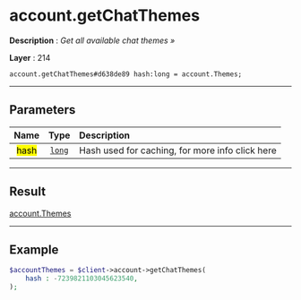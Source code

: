 # account.getChatThemes

**Description** : *Get all available chat themes &raquo;*

**Layer** : 214

```tl
account.getChatThemes#d638de89 hash:long = account.Themes;
```

---

## Parameters

| Name | Type | Description |
| :---: | :---: | :--- |
| <mark>hash</mark> | [`long`](type/long) | Hash used for caching, for more info click here |

---

## Result

[account.Themes](type/account.Themes)

---

## Example

```php
$accountThemes = $client->account->getChatThemes(
	hash : -7239821103045623540,
);
```